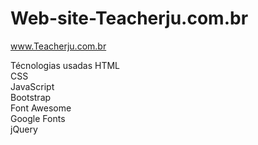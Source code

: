 # Web-site-Teacherju.com.br

<a> www.Teacherju.com.br <a/>

Técnologias usadas
    HTML <br/>
    CSS <br/>
    JavaScript <br/>
    Bootstrap <br/>
    Font Awesome <br/>
    Google Fonts <br/>
    jQuery <br/>
